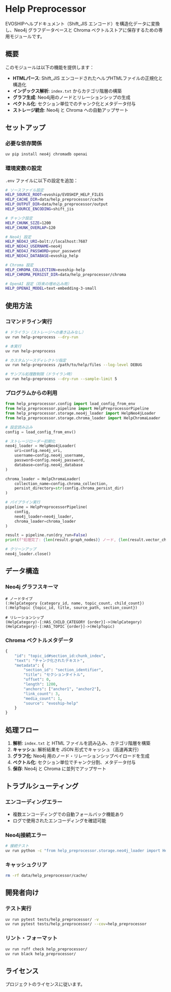 # Help Preprocessor

EVOSHIPヘルプドキュメント（Shift_JIS エンコード）を構造化データに変換し、Neo4j グラフデータベースと Chroma ベクトルストアに保存するための専用モジュールです。

## 概要

このモジュールは以下の機能を提供します：

- **HTMLパース**: Shift_JIS エンコードされたヘルプHTMLファイルの正規化と構造化
- **インデックス解析**: `index.txt` からカテゴリ階層の構築
- **グラフ生成**: Neo4j用のノードとリレーションシップの生成
- **ベクトル化**: セクション単位でのチャンク化とメタデータ付与
- **ストレージ統合**: Neo4j と Chroma への自動アップサート

## セットアップ

### 必要な依存関係

```bash
uv pip install neo4j chromadb openai
```

### 環境変数の設定

`.env` ファイルに以下の設定を追加：

```bash
# ソースファイル設定
HELP_SOURCE_ROOT=evoship/EVOSHIP_HELP_FILES
HELP_CACHE_DIR=data/help_preprocessor/cache
HELP_OUTPUT_DIR=data/help_preprocessor/output
HELP_SOURCE_ENCODING=shift_jis

# チャンク設定
HELP_CHUNK_SIZE=1200
HELP_CHUNK_OVERLAP=120

# Neo4j 設定
HELP_NEO4J_URI=bolt://localhost:7687
HELP_NEO4J_USERNAME=neo4j
HELP_NEO4J_PASSWORD=your_password
HELP_NEO4J_DATABASE=evoship_help

# Chroma 設定
HELP_CHROMA_COLLECTION=evoship-help
HELP_CHROMA_PERSIST_DIR=data/help_preprocessor/chroma

# OpenAI 設定（将来の埋め込み用）
HELP_OPENAI_MODEL=text-embedding-3-small
```

## 使用方法

### コマンドライン実行

```bash
# ドライラン（ストレージへの書き込みなし）
uv run help-preprocess --dry-run

# 本実行
uv run help-preprocess

# カスタムソースディレクトリ指定
uv run help-preprocess /path/to/help/files --log-level DEBUG

# サンプル処理数制限（ドライラン時）
uv run help-preprocess --dry-run --sample-limit 5
```

### プログラムからの利用

```python
from help_preprocessor.config import load_config_from_env
from help_preprocessor.pipeline import HelpPreprocessorPipeline
from help_preprocessor.storage.neo4j_loader import HelpNeo4jLoader
from help_preprocessor.storage.chroma_loader import HelpChromaLoader

# 設定読み込み
config = load_config_from_env()

# ストレージローダー初期化
neo4j_loader = HelpNeo4jLoader(
    uri=config.neo4j_uri,
    username=config.neo4j_username,
    password=config.neo4j_password,
    database=config.neo4j_database
)

chroma_loader = HelpChromaLoader(
    collection_name=config.chroma_collection,
    persist_directory=str(config.chroma_persist_dir)
)

# パイプライン実行
pipeline = HelpPreprocessorPipeline(
    config,
    neo4j_loader=neo4j_loader,
    chroma_loader=chroma_loader
)

result = pipeline.run(dry_run=False)
print(f"処理完了: {len(result.graph_nodes)} ノード, {len(result.vector_chunks)} チャンク")

# クリーンアップ
neo4j_loader.close()
```

## データ構造

### Neo4j グラフスキーマ

```cypher
# ノードタイプ
(:HelpCategory {category_id, name, topic_count, child_count})
(:HelpTopic {topic_id, title, source_path, section_count})

# リレーションシップ
(HelpCategory)-[:HAS_CHILD_CATEGORY {order}]->(HelpCategory)
(HelpCategory)-[:HAS_TOPIC {order}]->(HelpTopic)
```

### Chroma ベクトルメタデータ

```python
{
    "id": "topic_id#section_id:chunk_index",
    "text": "チャンク化されたテキスト",
    "metadata": {
        "section_id": "section_identifier", 
        "title": "セクションタイトル",
        "offset": 0,
        "length": 1200,
        "anchors": ["anchor1", "anchor2"],
        "link_count": 3,
        "media_count": 1,
        "source": "evoship-help"
    }
}
```

## 処理フロー

1. **解析**: `index.txt` と HTML ファイルを読み込み、カテゴリ階層を構築
2. **キャッシュ**: 解析結果を JSON 形式でキャッシュ（高速再実行）
3. **グラフ化**: Neo4j 用のノード・リレーションシップペイロードを生成
4. **ベクトル化**: セクション単位でチャンク分割、メタデータ付与
5. **保存**: Neo4j と Chroma に並列でアップサート

## トラブルシューティング

### エンコーディングエラー
- 複数エンコーディングでの自動フォールバック機能あり
- ログで使用されたエンコーディングを確認可能

### Neo4j接続エラー
```bash
# 接続テスト
uv run python -c "from help_preprocessor.storage.neo4j_loader import HelpNeo4jLoader; HelpNeo4jLoader('bolt://localhost:7687', 'neo4j', 'password').close()"
```

### キャッシュクリア
```bash
rm -rf data/help_preprocessor/cache/
```

## 開発者向け

### テスト実行
```bash
uv run pytest tests/help_preprocessor/ -v
uv run pytest tests/help_preprocessor/ --cov=help_preprocessor
```

### リント・フォーマット
```bash
uv run ruff check help_preprocessor/
uv run black help_preprocessor/
```

## ライセンス

プロジェクトのライセンスに従います。

